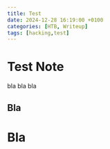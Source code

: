 ```yaml
---
title: Test
date: 2024-12-28 16:19:00 +0100
categories: [HTB, Writeup]
tags: [hacking,test]     
---
```


# Test Note 
bla bla bla 

## Bla 

# Bla 